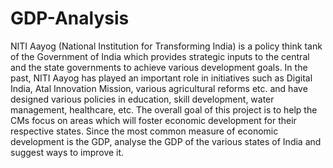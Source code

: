 # GDP-Analysis
NITI Aayog (National Institution for Transforming India) is a policy think tank of the Government of India which provides strategic inputs to the central and the state governments to achieve various development goals. In the past, NITI Aayog has played an important role in initiatives such as Digital India, Atal Innovation Mission, various agricultural reforms etc. and have designed various policies in education, skill development, water management, healthcare, etc.  The overall goal of this project is to help the CMs focus on areas which will foster economic development for their respective states. Since the most common measure of economic development is the GDP,  analyse the GDP of the various states of India and suggest ways to improve it.
